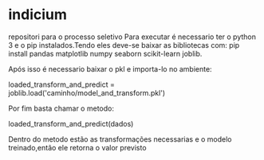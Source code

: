 # indicium
repositori para o processo seletivo
Para executar é necessario ter o python 3 e o pip instalados.Tendo eles deve-se baixar as bibliotecas com:
  pip install pandas matplotlib numpy seaborn scikit-learn joblib.

Após isso é necessario baixar o pkl e importa-lo no ambiente:
 
  loaded_transform_and_predict = joblib.load('caminho/model_and_transform.pkl')

Por fim basta chamar o metodo:
 
  loaded_transform_and_predict(dados)

Dentro do metodo estão as transformações necessarias e o modelo treinado,então ele retorna o valor previsto

